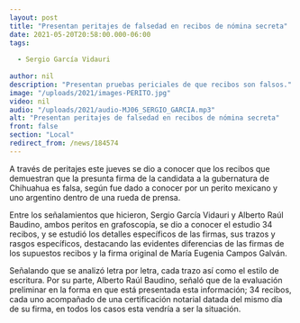 ```yaml
---
layout: post
title: "Presentan peritajes de falsedad en recibos de nómina secreta"
date: 2021-05-20T20:58:00.000-06:00
tags:
  
  - Sergio García Vidauri
  
author: nil
description: "Presentan pruebas periciales de que recibos son falsos."
image: "/uploads/2021/images-PERITO.jpg"
video: nil
audio: "/uploads/2021/audio-MJ06_SERGIO_GARCIA.mp3"
alt: "Presentan peritajes de falsedad en recibos de nómina secreta"
front: false
section: "Local"
redirect_from: /news/184574
---
```


A través de peritajes este jueves se dio a conocer que los recibos que demuestran que la presunta firma de la candidata a la gubernatura de Chihuahua es falsa, según fue dado a conocer por un perito mexicano y uno argentino dentro de una rueda de prensa.

Entre los señalamientos que hicieron, Sergio García Vidauri y Alberto Raúl Baudino, ambos peritos en grafoscopía, se dio a conocer el estudio 34 recibos, y se estudió los detalles específicos de las firmas, sus trazos y rasgos específicos, destacando las evidentes diferencias de las firmas de los supuestos recibos y la firma original de María Eugenia Campos Galván.

Señalando que se analizó letra por letra, cada trazo así como el estilo de escritura. Por su parte, Alberto Raúl Baudino, señaló que de la evaluación preliminar en la forma en que está presentada esta información; 34 recibos, cada uno acompañado de una certificación notarial datada del mismo día de su firma, en todos los casos esta vendría a ser la situación.
